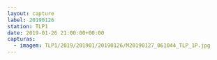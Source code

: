 ```yaml
---
layout: capture
label: 20190126
station: TLP1
date: 2019-01-26 21:00:00+00:00
capturas:
  - imagem: TLP1/2019/201901/20190126/M20190127_061044_TLP_1P.jpg
---
```

